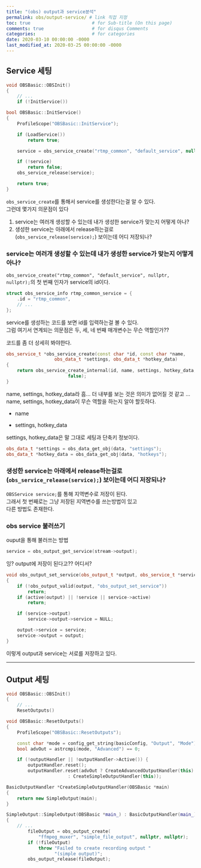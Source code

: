 ```yaml
---
title: "(obs) output과 service분석"
permalink: obs/output-service/ # link 직접 지정
toc: true                       # for Sub-title (On this page)
comments: true                  # for disqus Comments
categories:                     # for categories
date: 2020-03-10 00:00:00 -0000
last_modified_at: 2020-03-25 00:00:00 -0000
---
```


## Service 세팅

```cpp
void OBSBasic::OBSInit()
{
    // ...
    if (!InitService())
```

```cpp
bool OBSBasic::InitService()
{
	ProfileScope("OBSBasic::InitService");

	if (LoadService())
		return true;

	service = obs_service_create("rtmp_common", "default_service", nullptr, nullptr);

	if (!service)
		return false;
	obs_service_release(service);

	return true;
}
```

`obs_service_create`를 통해서 service를 생성한다는걸 알 수 있다.<br>
그런데 몇가지 의문점이 있다<br>

1. service는 여러개 생성할 수 있는데 내가 생성한 service가 맞는지 어떻게 아나?
2. 생성한 service는 아래에서 release하는걸로(`obs_service_release(service);`) 보이는데 어디 저장되나?

### service는 여러개 생성할 수 있는데 내가 생성한 service가 맞는지 어떻게 아나?

`obs_service_create("rtmp_common", "default_service", nullptr, nullptr);`의 첫 번째 인자가 service의 id이다.<br>

```cpp
struct obs_service_info rtmp_common_service = {
	.id = "rtmp_common",
	// ...
};
```

service를 생성하는 코드를 보면 id를 입력하는걸 볼 수 있다.<br>
그럼 여기서 연계되는 의문점은 두, 세, 네 번째 매개변수는 무슨 역할인가??<br>

코드를 좀 더 상세히 봐야한다.

```cpp
obs_service_t *obs_service_create(const char *id, const char *name,
				  obs_data_t *settings, obs_data_t *hotkey_data)
{
	return obs_service_create_internal(id, name, settings, hotkey_data,
					   false);
}
```

name, settings, hotkey_data라 흠... 더 내부를 보는 것은 의미가 없어질 것 같고 ...<br>
name, settings, hotkey_data이 무슨 역할을 하는지 알야 할듯하다.

* name

* settings, hotkey_data

settings, hotkey_data은 말 그대로 세팅과 단축키 정보이다.

```cpp
obs_data_t *settings = obs_data_get_obj(data, "settings");
obs_data_t *hotkey_data = obs_data_get_obj(data, "hotkeys");
```

### 생성한 service는 아래에서 release하는걸로(`obs_service_release(service);`) 보이는데 어디 저장되나?

`OBSService service;`를 통해 지역변수로 저장이 된다.<br>
그래서 첫 번째로는 그냥 저장된 지역변수를 쓰는방법이 있고<br>
다른 방법도 존재한다.

### obs service 불러쓰기

ouput을 통해 불러쓰는 방법

```cpp
service = obs_output_get_service(stream->output);
```

잉? output에 저장이 된다고?? 어디서?

```cpp
void obs_output_set_service(obs_output_t *output, obs_service_t *service)
{
	if (!obs_output_valid(output, "obs_output_set_service"))
		return;
	if (active(output) || !service || service->active)
		return;

	if (service->output)
		service->output->service = NULL;

	output->service = service;
	service->output = output;
}
```

이렇게 output과 service는 서로를 저장하고 있다.

---

## Output 세팅

```cpp
void OBSBasic::OBSInit()
{
    // ...
    ResetOutputs()
```

```cpp
void OBSBasic::ResetOutputs()
{
	ProfileScope("OBSBasic::ResetOutputs");

	const char *mode = config_get_string(basicConfig, "Output", "Mode");
	bool advOut = astrcmpi(mode, "Advanced") == 0;

	if (!outputHandler || !outputHandler->Active()) {
		outputHandler.reset();
		outputHandler.reset(advOut ? CreateAdvancedOutputHandler(this)
					   : CreateSimpleOutputHandler(this));
```

```cpp
BasicOutputHandler *CreateSimpleOutputHandler(OBSBasic *main)
{
	return new SimpleOutput(main);
}
```

```cpp
SimpleOutput::SimpleOutput(OBSBasic *main_) : BasicOutputHandler(main_)
{
    // ...
        fileOutput = obs_output_create(
			"ffmpeg_muxer", "simple_file_output", nullptr, nullptr);
		if (!fileOutput)
			throw "Failed to create recording output "
			      "(simple output)";
		obs_output_release(fileOutput);
```
